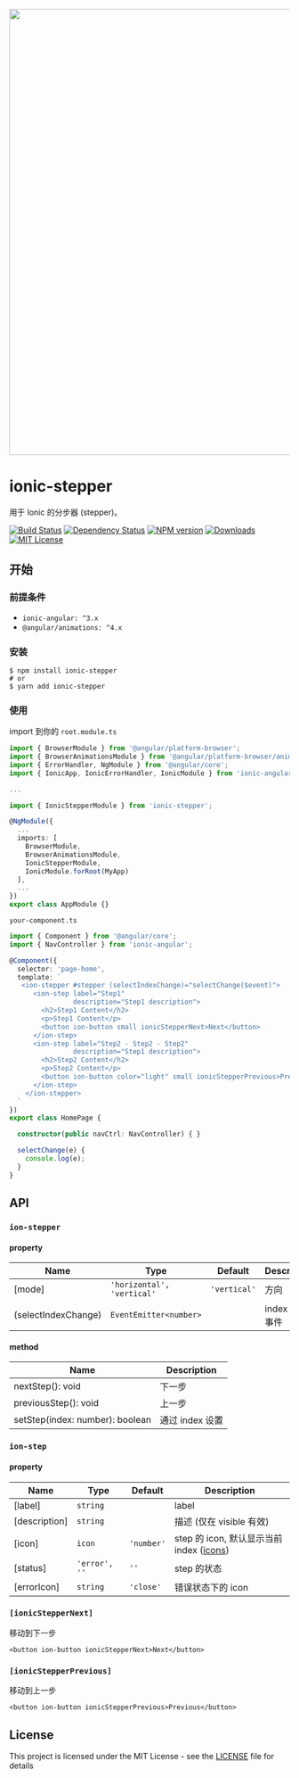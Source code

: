 <p align="center">
   <img width="800" src="https://raw.githubusercontent.com/HsuanXyz/ionic-stepper/master/screenshot.png">
</p>

# ionic-stepper

用于 Ionic 的分步器 (stepper)。

[![Build Status][build-image]][build-image]
[![Dependency Status][dependency-image]][dependency-url]
[![NPM version][npm-image]][npm-url]
[![Downloads][downloads-image]][downloads-url]
[![MIT License][license-image]][license-url]

## 开始

### 前提条件

- `ionic-angular: ^3.x`
- `@angular/animations: ^4.x`

### 安装

```base
$ npm install ionic-stepper
# or
$ yarn add ionic-stepper
```

### 使用

import 到你的 `root.module.ts`

```ts
import { BrowserModule } from '@angular/platform-browser';
import { BrowserAnimationsModule } from '@angular/platform-browser/animations';
import { ErrorHandler, NgModule } from '@angular/core';
import { IonicApp, IonicErrorHandler, IonicModule } from 'ionic-angular';

...

import { IonicStepperModule } from 'ionic-stepper';

@NgModule({
  ...
  imports: [
    BrowserModule,
    BrowserAnimationsModule,
    IonicStepperModule,
    IonicModule.forRoot(MyApp)
  ],
  ...
})
export class AppModule {}
```

`your-component.ts`

```ts
import { Component } from '@angular/core';
import { NavController } from 'ionic-angular';

@Component({
  selector: 'page-home',
  template: `
   <ion-stepper #stepper (selectIndexChange)="selectChange($event)">
      <ion-step label="Step1"
                description="Step1 description">
        <h2>Step1 Content</h2>
        <p>Step1 Content</p>
        <button ion-button small ionicStepperNext>Next</button>
      </ion-step>
      <ion-step label="Step2 - Step2 - Step2"
                description="Step1 description">
        <h2>Step2 Content</h2>
        <p>Step2 Content</p>
        <button ion-button color="light" small ionicStepperPrevious>Previous</button>
      </ion-step>
    </ion-stepper>
  `
})
export class HomePage {

  constructor(public navCtrl: NavController) { }

  selectChange(e) {
    console.log(e);
  }
}

```

## API

### `ion-stepper`

#### property

| Name            | Type          | Default       | Description |
| --------------- | ------------- | ------------- | ----------- |
| [mode]          | `'horizontal', 'vertical'`    | `'vertical'`| 方向 |
| (selectIndexChange) | `EventEmitter<number>`    |             | index 改变事件 |

#### method

| Name            |  Description |
| --------------- |   ----------- |
| nextStep(): void        |  下一步   |
| previousStep(): void    |  上一步  |
| setStep(index: number): boolean | 通过 index 设置 |


### `ion-step`

#### property

| Name            | Type          | Default       | Description |
| --------------- | ------------- | ------------- | ----------- |
| [label]         | `string`      |               |  label  |
| [description]   | `string`      |               | 描述 (仅在 visible 有效) |
| [icon]          | `icon`        | `'number'`    | step 的 icon, 默认显示当前 index ([icons](https://ionicframework.com/docs/ionicons/)) |
| [status]        | `'error', ''` | `''`          | step 的状态 |
| [errorIcon]     | `string`      | `'close'`     | 错误状态下的 icon |

### `[ionicStepperNext]`

移动到下一步

`<button ion-button ionicStepperNext>Next</button>`

### `[ionicStepperPrevious]`

移动到上一步

`<button ion-button ionicStepperPrevious>Previous</button>`

## License

This project is licensed under the MIT License - see the [LICENSE](LICENSE) file for details

[build-image]: https://travis-ci.org/HsuanXyz/ionic-stepper.svg?branch=master
[build-image]: https://travis-ci.org/HsuanXyz/ionic-stepper

[dependency-image]: https://david-dm.org/HsuanXyz/ionic-stepper.svg
[dependency-url]:https://david-dm.org/HsuanXyz/ionic-stepper

[npm-image]: https://img.shields.io/npm/v/ionic-stepper.svg
[npm-url]: https://www.npmjs.com/package/ionic-stepper

[downloads-image]: https://img.shields.io/npm/dm/ionic-stepper.svg
[downloads-url]: http://badge.fury.io/js/ionic-stepper

[license-image]: http://img.shields.io/badge/license-MIT-blue.svg?style=flat
[license-url]: LICENSE
